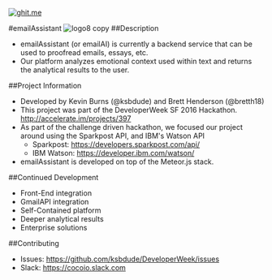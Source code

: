 [![ghit.me](https://ghit.me/badge.svg?repo=ksbdude/EmailAI)](https://ghit.me/repo/ksbdude/EmailAI)

#emailAssistant
![logo8 copy](https://cloud.githubusercontent.com/assets/955730/13084450/4d9e6866-d48e-11e5-88b6-8cf6482c0709.png)
##Description
  * emailAssistant (or emailAI) is currently a backend service that can be used to proofread emails, essays, etc.
  * Our platform analyzes emotional context used within text and returns the analytical results to the user.



##Project Information
* Developed by Kevin Burns (@ksbdude) and Brett Henderson (@bretth18)
* This project was part of the DeveloperWeek SF 2016 Hackathon. http://accelerate.im/projects/397
* As part of the challenge driven hackathon, we focused our project around using the Sparkpost API, and IBM's Watson API
  - Sparkpost: https://developers.sparkpost.com/api/
  - IBM Watson: https://developer.ibm.com/watson/
* emailAssistant is developed on top of the Meteor.js stack.

##Continued Development
* Front-End integration
* GmailAPI integration
* Self-Contained platform
* Deeper analytical results
* Enterprise solutions

##Contributing
* Issues: https://github.com/ksbdude/DeveloperWeek/issues
* Slack: https://cocoio.slack.com
